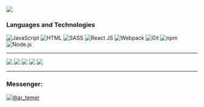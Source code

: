 ![](https://au.digicobbler.com/wp-content/uploads/2018/12/netacol_api_anim.gif)
### Languages and Technologies
![JavaScript](https://img.shields.io/badge/-JavaScript-090909?style=for-the-badge&logo=JavaScript)
![HTML](https://img.shields.io/badge/-HTML-090909?style=for-the-badge&logo=html5)
![SASS](https://img.shields.io/badge/-SASS-090909?style=for-the-badge&logo=sass)
![React JS](https://img.shields.io/badge/-React-090909?style=for-the-badge&logo=React)
![Webpack](https://img.shields.io/badge/-Webpack-090909?style=for-the-badge&logo=Webpack)
![Git](https://img.shields.io/badge/-git-090909?style=for-the-badge&logo=git)
![npm](https://img.shields.io/badge/-npm-090909?style=for-the-badge&logo=npm)
![Node.js](https://img.shields.io/badge/-node.js-090909?style=for-the-badge&logo=Node.js)
____
![](http://github-profile-summary-cards.vercel.app/api/cards/profile-details?username=hamelons&theme=tokyonight)
![](http://github-profile-summary-cards.vercel.app/api/cards/stats?username=hamelons&theme=tokyonight)
![](http://github-profile-summary-cards.vercel.app/api/cards/productive-time?username=hamelons&theme=tokyonight&utcOffset=8)
![](http://github-profile-summary-cards.vercel.app/api/cards/repos-per-language?username=hamelons&theme=tokyonight)
![](http://github-profile-summary-cards.vercel.app/api/cards/most-commit-language?username=hamelons&theme=tokyonight)
____

### **Messenger**:

<div id="badges">
  <a href="https://t.me/ar_temer">
    <img src="https://img.shields.io/badge/Telegram-blue?logo=telegram&logoColor=white&style=for-the-badge" alt="@ar_temer"/>
  </a>
</div>
